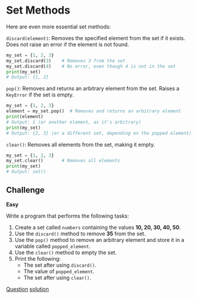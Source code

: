 # Set Methods

Here are even more essential set methods:

`discard(element)`: Removes the specified element from the set if it exists. Does not raise an error if the element is not found.

```python
my_set = {1, 2, 3}
my_set.discard(3)    # Removes 3 from the set
my_set.discard(4)    # No error, even though 4 is not in the set
print(my_set)
# Output: {1, 2}
```

`pop()`: Removes and returns an arbitrary element from the set. Raises a `KeyError` if the set is empty.

```python
my_set = {1, 2, 3}
element = my_set.pop()  # Removes and returns an arbitrary element
print(element)
# Output: 1 (or another element, as it's arbitrary)
print(my_set)
# Output: {2, 3} (or a different set, depending on the popped element)
```

`clear()`: Removes all elements from the set, making it empty.

```python
my_set = {1, 2, 3}
my_set.clear()       # Removes all elements
print(my_set)
# Output: set()
```

## Challenge

**Easy**

Write a program that performs the following tasks:

1. Create a set called `numbers` containing the values **10, 20, 30, 40, 50**.
2. Use the `discard()` method to remove **35** from the set.
3. Use the `pop()` method to remove an arbitrary element and store it in a variable called `popped_element`.
4. Use the `clear()` method to empty the set.
5. Print the following:
   * The set after using `discard()`.
   * The value of `popped_element`.
   * The set after using `clear()`.


[Question](q.py) [solution](solution.py)